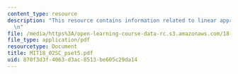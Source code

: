 ```yaml
---
content_type: resource
description: "This resource contains information related to linear approximation.\r\
  \n"
file: /media/https%3A/open-learning-course-data-rc.s3.amazonaws.com/18-02sc-multivariable-calculus-fall-2010/870f3d3f4063d3ac8513be605c29da14_MIT18_02SC_pset5.pdf
file_type: application/pdf
resourcetype: Document
title: MIT18_02SC_pset5.pdf
uid: 870f3d3f-4063-d3ac-8513-be605c29da14
---
```

